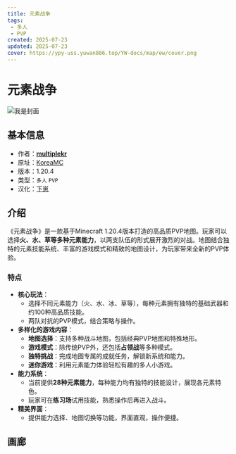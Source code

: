```yaml
---
title: 元素战争
tags: 
 - 多人
 - PVP
created: 2025-07-23
updated: 2025-07-23
cover: https://ypy-uss.yuwan886.top/YW-docs/map/ew/cover.png
---
```


# 元素战争
![我是封面](https://ypy-uss.yuwan886.top/YW-docs/map/ew/cover.png)
## 基本信息

- 作者：[**multiplekr**](https://www.koreaminecraft.net/map/3751422)
- 原址：[KoreaMC](https://www.koreaminecraft.net/map/3751422)
- 版本：1.20.4
- 类型：`多人` `PVP`
- 汉化：[下崽](https://pan.quark.cn/s/9c947e29a15f)

## 介绍

《元素战争》是一款基于Minecraft 1.20.4版本打造的高品质PVP地图。玩家可以选择**火、水、草等多种元素能力**，以两支队伍的形式展开激烈的对战。地图结合独特的元素技能系统、丰富的游戏模式和精致的地图设计，为玩家带来全新的PVP体验。

### 特点
- **核心玩法**：  
  - 选择不同元素能力（火、水、冰、草等），每种元素拥有独特的基础武器和约100种高品质技能。  
  - 两队对抗的PVP模式，结合策略与操作。  
- **多样化的游戏内容**：  
  - **地图选择**：支持多种战斗地图，包括经典PVP地图和特殊地形。  
  - **游戏模式**：除传统PVP外，还包括**占领战**等多种模式。  
  - **独特挑战**：完成地图专属的成就任务，解锁新系统和能力。  
  - **迷你游戏**：利用元素能力体验轻松有趣的多人小游戏。  
- **能力系统**：  
  - 当前提供**28种元素能力**，每种能力均有独特的技能设计，展现各元素特色。  
  - 玩家可在**练习场**试用技能，熟悉操作后再进入战斗。  
- **精美界面**：  
  - 提供能力选择、地图切换等功能，界面直观，操作便捷。

## 画廊

<Gallery :images="[
  { src: 'https://ypy-uss.yuwan886.top/YW-docs/map/ew/1.png' },
  { src: 'https://ypy-uss.yuwan886.top/YW-docs/map/ew/2.png' },
  { src: 'https://ypy-uss.yuwan886.top/YW-docs/map/ew/3.png' },
  { src: 'https://ypy-uss.yuwan886.top/YW-docs/map/ew/4.png' },
  { src: 'https://ypy-uss.yuwan886.top/YW-docs/map/ew/5.png' },
  { src: 'https://ypy-uss.yuwan886.top/YW-docs/map/ew/6.png' },
  { src: 'https://ypy-uss.yuwan886.top/YW-docs/map/ew/7.png' },
  { src: 'https://ypy-uss.yuwan886.top/YW-docs/map/ew/8.png' },
  { src: 'https://ypy-uss.yuwan886.top/YW-docs/map/ew/9.png' }
]" />